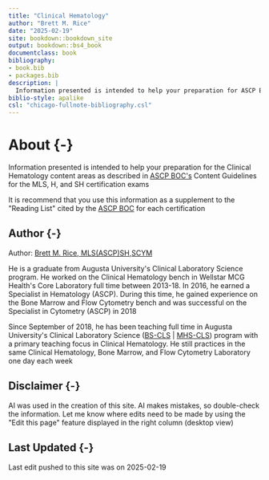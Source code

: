 ```yaml
--- 
title: "Clinical Hematology"
author: "Brett M. Rice"
date: "2025-02-19"
site: bookdown::bookdown_site
output: bookdown::bs4_book
documentclass: book
bibliography:
- book.bib
- packages.bib
description: |
  Information presented is intended to help your preparation for ASCP BOC's Hematology content for the MLS, H, and SH certification exams.
biblio-style: apalike
csl: "chicago-fullnote-bibliography.csl"
---
```


# About {-}

Information presented is intended to help your preparation for the Clinical Hematology content areas as described in <a href="https://www.ascp.org/content/board-of-certification/get-credentialed" target="_blank">ASCP BOC's</a> Content Guidelines for the MLS, H, and SH certification exams

It is recommend that you use this information as a supplement to the "Reading List" cited  by the <a href="https://www.ascp.org/content/board-of-certification/get-credentialed" target="_blank">ASCP BOC</a> for each certification

## Author {-}

Author: <a href="https://www.brettmrice.com" target="_blank">Brett M. Rice, MLS(ASCP)SH,SCYM</a>

He is a graduate from Augusta University's Clinical Laboratory Science program. He worked on the Clinical Hematology bench in Wellstar MCG Health's Core Laboratory full time between 2013-18. In 2016, he earned a Specialist in Hematology (ASCP). During this time, he gained experience on the Bone Marrow and Flow Cytometry bench and was successful on the Specialist in Cytometry (ASCP) in 2018

Since September of 2018, he has been teaching full time in Augusta University's Clinical Laboratory Science (<a href="https://www.augusta.edu/programs/clinical-laboratory-science-bs.php" target="_blank">BS-CLS</a> | <a href="https://www.augusta.edu/programs/clinical-laboratory-science-mhs.php" target="_blank">MHS-CLS</a>) program with a primary teaching focus in Clinical Hematology. He still practices in the same Clinical Hematology, Bone Marrow, and Flow Cytometry Laboratory one day each week

## Disclaimer {-}

AI was used in the creation of this site. AI makes mistakes, so double-check the information. Let me know where edits need to be made by using the "Edit this page" feature displayed in the right column (desktop view)

## Last Updated {-}

Last edit pushed to this site was on 2025-02-19
